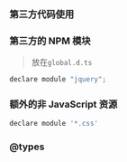 ### 第三方代码使用

### 第三方的 NPM 模块
> 放在`global.d.ts`
```js
declare module "jquery";  
```

### 额外的非 JavaScript 资源
```js
declare module '*.css'
```

### @types
